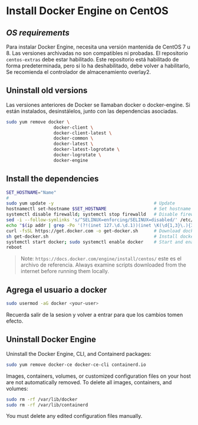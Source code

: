 # Install Docker Engine on CentOS
## _OS requirements_

Para instalar Docker Engine, necesita una versión mantenida de CentOS 7 u 8. Las versiones archivadas no son compatibles ni probadas. El repositorio `centos-extras` debe estar habilitado. Este repositorio está habilitado de forma predeterminada, pero si lo ha deshabilitado, debe volver a habilitarlo, Se recomienda el controlador de almacenamiento overlay2.


## Uninstall old versions

Las versiones anteriores de Docker se llamaban docker o docker-engine. Si están instalados, desinstálelos, junto con las dependencias asociadas.

```sh
sudo yum remove docker \
                  docker-client \
                  docker-client-latest \
                  docker-common \
                  docker-latest \
                  docker-latest-logrotate \
                  docker-logrotate \
                  docker-engine    
```

## Install the dependencies

```sh
SET_HOSTNAME="Name"
#
sudo yum update -y                                      # Update
hostnamectl set-hostname $SET_HOSTNAME                  # Set hostname
systemctl disable firewalld; systemctl stop firewalld   # Disable firewall
sed -i --follow-symlinks 's/^SELINUX=enforcing/SELINUX=disabled/' /etc/sysconfig/selinux    # Disable selinux
echo "$(ip addr | grep -Po '(?!(inet 127.\d.\d.1))(inet \K(\d{1,3}\.){3}\d{1,3})') $(hostname)" >> /etc/hosts   # Add hostname
curl -fsSL https://get.docker.com -o get-docker.sh      # Download docker script
sh get-docker.sh                                        # Install docker
systemctl start docker; sudo systemctl enable docker    # Start and enable docker
reboot       
```

> Note: `https://docs.docker.com/engine/install/centos/` este es el archivo de referencia. Always examine scripts downloaded from the internet before running them locally.

## Agrega el usuario a docker

```sh
sudo usermod -aG docker <your-user>  
```
Recuerda salir de la sesion y volver a entrar para que los cambios tomen efecto.

## Uninstall Docker Engine
Uninstall the Docker Engine, CLI, and Containerd packages:
```sh
sudo yum remove docker-ce docker-ce-cli containerd.io
```
Images, containers, volumes, or customized configuration files on your host are not automatically removed. To delete all images, containers, and volumes:
```sh
sudo rm -rf /var/lib/docker
sudo rm -rf /var/lib/containerd
```
You must delete any edited configuration files manually.